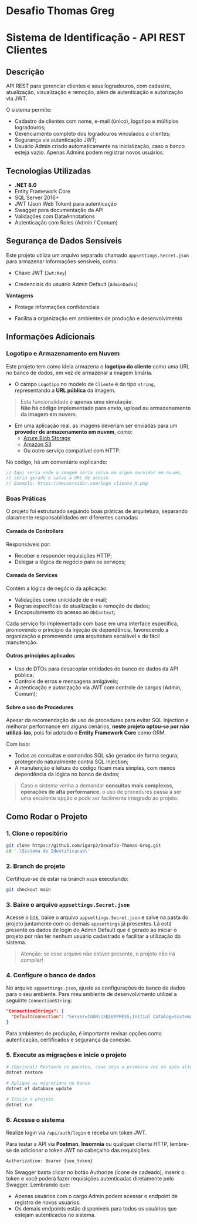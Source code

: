 # Desafio Thomas Greg
# Sistema de Identificação - API REST Clientes

## Descrição

API REST para gerenciar clientes e seus logradouros, com cadastro, atualização, visualização e remoção, além de autenticação e autorização via JWT.

O sistema permite:

- Cadastro de clientes com nome, e-mail (único), logotipo e múltiplos logradouros;
- Gerenciamento completo dos logradouros vinculados a clientes;
- Segurança via autenticação JWT;
- Usuário Admin criado automaticamente na inicialização, caso o banco esteja vazio. Apenas Admins podem registrar novos usuários.

## Tecnologias Utilizadas

- **.NET 8.0**
- Entity Framework Core
- SQL Server 2016+
- JWT (Json Web Token) para autenticação
- Swagger para documentação da API
- Validações com DataAnnotations
- Autenticação com Roles (Admin / Comum)

##  Segurança de Dados Sensíveis

Este projeto utiliza um arquivo separado chamado `appsettings.Secret.json` para armazenar informações sensíveis, como:

- Chave JWT (`Jwt:Key`)

- Credenciais do usuário Admin Default (`AdminDados`)

**Vantagens**

- Protege informações confidenciais

- Facilita a organização em ambientes de produção e desenvolvimento

## Informações Adicionais

### Logotipo e Armazenamento em Nuvem

Este projeto tem como ideia armazena o **logotipo do cliente** como uma URL no banco de dados, em vez de armazenar a imagem binária. 

- O campo `Logotipo` no modelo de `Cliente` é do tipo `string`, representando a **URL pública** da imagem.
> Esta funcionalidade é **apenas uma simulação**.  
> **Não há código implementado para envio, upload ou armazenamento da imagem em nuvem**.
- Em uma aplicação real, as imagens deveriam ser enviadas para um **provedor de armazenamento em nuvem**, como:
  - [Azure Blob Storage](https://azure.microsoft.com/pt-br/products/storage/blobs/)
  - [Amazon S3](https://aws.amazon.com/pt/s3/)
  - Ou outro serviço compatível com HTTP.

No código, há um comentário explicando:

```csharp
// Aqui seria onde a imagem seria salva em algum servidor em nuvem,
// seria gerado e salvo a URL de acesso
// Exemplo: https://meuservidor.com/logo_cliente_X.png
```

### Boas Práticas

O projeto foi estruturado seguindo boas práticas de arquitetura, separando claramente responsabilidades em diferentes camadas:

#### Camada de Controllers

Responsáveis por:

- Receber e responder requisições HTTP;
- Delegar a lógica de negócio para os serviços;

#### Camada de Services

Contém a lógica de negócio da aplicação:

- Validações como unicidade de e-mail;
- Regras específicas de atualização e remoção de dados;
- Encapsulamento do acesso ao `DbContext`;

Cada serviço foi implementado com base em uma interface específica, promovendo o princípio da injeção de dependência, favorecendo a organização e promovendo uma arquitetura escalável e de fácil manutenção.

#### Outros princípios aplicados

- Uso de DTOs para desacoplar entidades do banco de dados da API pública;
- Controle de erros e mensagens amigáveis;
- Autenticação e autorização via JWT com controle de cargos (Admin, Comum);


#### Sobre o uso de Procedures

Apesar da recomendação de uso de procedures para evitar SQL Injection e melhorar performance em alguns cenários, **neste projeto optou-se por não utilizá-las**, pois foi adotado o **Entity Framework Core** como ORM.

Com isso:

- Todas as consultas e comandos SQL são gerados de forma segura, protegendo naturalmente contra SQL Injection;
- A manutenção e leitura do código ficam mais simples, com menos dependência da lógica no banco de dados;
 
> Caso o sistema venha a demandar **consultas mais complexas, operações de alta performance**, o uso de procedures passa a ser uma excelente opção e pode ser facilmente integrado ao projeto.

## Como Rodar o Projeto

### 1. Clone o repositório

```bash
git clone https://github.com/igorp2/Desafio-Thomas-Greg.git
cd '.\Sistema de Identificacao\'
```

### 2. Branch do projeto

Certifique-se de estar na branch `main` executando:

```bash
git checkout main
```

### 3. Baixe o arquivo `appsettings.Secret.json`

Acesse o [link](https://drive.google.com/file/d/1Mn1RB9P-NBkEz2Yv3nXnUV9ftDVgpkqi/view?usp=sharing), baixe o arquivo `appsettings.Secret.json` e salve na pasta do projeto juntamente com os demais `appsettings` já presentes. Lá está presente os dados de login do Admin Default que é gerado ao iniciar o projeto por não ter nenhum usuário cadastrado e facilitar a utilização do sistema.

>Atenção: se esse arquivo não estiver presente, o projeto não irá compilar!

### 4. Configure o banco de dados

No arquivo `appsettings.json`, ajuste as configurações do banco de dados para o seu ambiente. Para meu ambiente de desenvolvimento utilizei a seguinte `ConnectionString`:

```json
"ConnectionStrings": {
  "DefaultConnection": "Server=IGOR\\SQLEXPRESS;Initial Catalog=SistemaIdentificacao;Trusted_Connection=True;TrustServerCertificate=True;MultipleActiveResultSets=true;"
}
```

Para ambientes de produção, é importante revisar opções como autenticação, certificados e segurança da conexão.

### 5. Execute as migrações e inicie o projeto

```bash
# (Opcional) Restaure os pacotes, caso seja a primeira vez ou após alterações no .csproj
dotnet restore

# Aplique as migrations no banco
dotnet ef database update

# Inicie o projeto
dotnet run
```

### 6. Acesse o sistema


Realize login via `/api/auth/login` e receba um token JWT.

Para testar a API via **Postman**, **Insomnia** ou qualquer cliente HTTP, lembre-se de adicionar o token JWT no cabeçalho das requisições:

```bash
Authorization: Bearer {seu_token}
```
No Swagger basta clicar no botão Authorize (ícone de cadeado), inserir o token e você poderá fazer requisições autenticadas diretamente pelo Swagger. Lembrando que:

- Apenas usuários com o cargo Admin podem acessar o endpoint de registro de novos usuários.
- Os demais endpoints estão disponíveis para todos os usuários que estejam autenticados no sistema.
